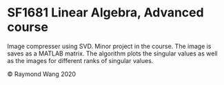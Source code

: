 # SF1681 Linear Algebra, Advanced course
Image compresser using SVD. Minor project in the course.
The image is saves as a MATLAB matrix. The algorithm plots the singular values as well as the images for 
different ranks of singular values.

© Raymond Wang 2020
